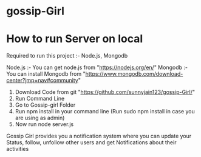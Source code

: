 # gossip-Girl

# How to run Server on local

Required to run this project :- Node.js, Mongodb

Node.js :- You can get node.js from "https://nodejs.org/en/"
Mongodb :- You can install Mongodb from "https://www.mongodb.com/download-center?jmp=nav#community"

1. Download Code from git "https://github.com/sunnyjain123/gossip-Girl/"
2. Run Command Line
3. Go to Gossip-girl Folder
4. Run npm install in your command line (Run sudo npm install in case you are using as admin)
5. Now run node server.js

Gossip Girl provides you a notification system where you can update your Status, follow, unfollow other users and get Notifications about their activities

